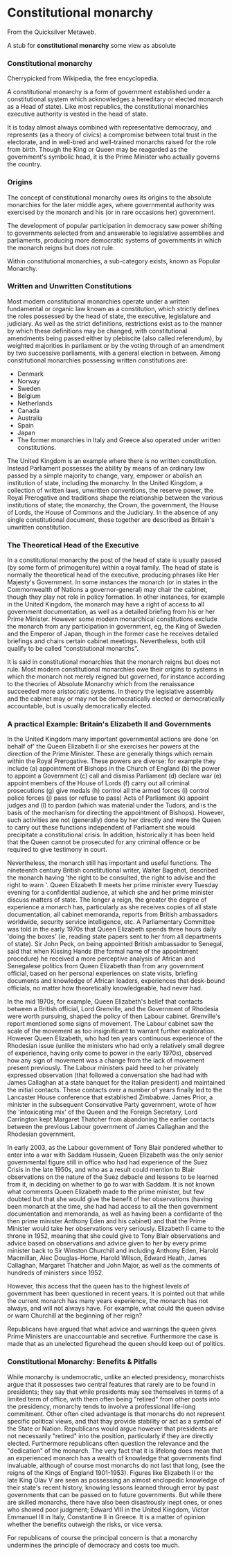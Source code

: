 
# Constitutional monarchy

From the Quicksilver Metaweb.

A stub for **constitutional monarchy** some view as absolute

### Constitutional monarchy


Cherrypicked from Wikipedia, the free encyclopedia. 

A constitutional monarchy is a form of government established under a constitutional system which acknowledges a hereditary or elected monarch as a Head of state). Like most republics, the constitutional monarchies executive authority is vested in the head of state. 

It is today almost always combined with representative democracy, and represents (as a theory of civics) a compromise between total trust in the electorate, and in well-bred and well-trained monarchs raised for the role from birth. Though the King or Queen may be reagarded as the government's symbolic head, it is the Prime Minister who actually governs the country.

### Origins


The concept of constitutional monarchy owes its origins to the absolute monarchies for the later middle ages, where governmental authority was exercised by the monarch and his (or in rare occasions her) government. 

The development of popular participation in democracy saw power shifting to governments selected from and answerable to legislative assemblies and parliaments, producing more democratic systems of governments in which the monarch reigns but does not rule. 

Within constitutional monarchies, a sub-category exists, known as Popular Monarchy.

### Written and Unwritten Constitutions


Most modern constitutional monarchies operate under a written fundamental or organic law known as a constitution, which strictly defines the roles possessed by the head of state, the executive, legislature and judiciary. As well as the strict definitions, restrictions exist as to the manner by which these definitions may be changed, with constitutional amendments being passed either by plebiscite (also called referendum), by weighted majorities in parliament or by the voting through of an amendment by two successive parliaments, with a general election in between. Among constitutional monarchies possessing written constitutions are:
* Denmark
* Norway
* Sweden
* Belgium
* Netherlands
* Canada
* Australia
* Spain
* Japan
* The former monarchies in Italy and Greece also operated under written constitutions.


The United Kingdom is an example where there is no written constitution. Instead Parliament possesses the ability by means of an ordinary law passed by a simple majority to change, vary, empower or abolish an institution of state, including the monarchy. In the United Kingdom, a collection of written laws, unwritten conventions, the reserve power, the Royal Prerogative and traditions shape the relationship between the various institutions of state; the monarchy, the Crown, the government, the House of Lords, the House of Commons and the Judiciary. In the absence of any single constitutional document, these together are described as Britain's unwritten constitution. 

### The Theoretical Head of the Executive


In a constitutional monarchy the post of the head of state is usually passed (by some form of primogeniture) within a royal family. The head of state is normally the theoretical head of the executive, producing phrases like Her Majesty's Government. In some instances the monarch (or in states in the Commonwealth of Nations a governor-general) may chair the cabinet, though they play not role in policy formation. In other instances, for example in the United Kingdom, the monarch may have a right of access to all government documentation, as well as a detailed briefing from his or her Prime Minister. However some modern monarchical constitutions exclude the monarch from any participation in government, eg, the King of Sweden and the Emperor of Japan, though in the former case he receives detailed briefings and chairs certain cabinet meetings. Nevertheless, both still qualify to be called "constitutional monarchs". 

It is said in constitutional monarchies that the monarch reigns but does not rule. Most modern constitutional monarchies owe their origins to systems in which the monarch not merely reigned but governed, for instance according to the theories of Absolute Monarchy which from the renaissance succeeded more aristocratic systems. In theory the legislative assembly and the cabinet may or may not be democratically elected or democratically accountable, but is usually democratically elected.

### A practical Example: Britain's Elizabeth II and Governments


In the United Kingdom many important governmental actions are done 'on behalf of' the Queen Elizabeth II or she exercises her powers at the direction of the Prime Minister. These are generally things which remain within the Royal Prerogative. These powers are diverse: for example they include (a) appointment of Bishops in the Church of England (b) the power to appoint a Government (c) call and dismiss Parliament (d) declare war (e) appoint members of the House of Lords (f) carry out all criminal prosecutions (g) give medals (h) control all the armed forces (i) control police forces (j) pass (or refuse to pass) Acts of Parliament (k) appoint judges and (l) to pardon (which was material under the Tudors, and is the basis of the mechanism for directing the appointment of Bishops). However, such activities are not (generally) done by her directly and were the Queen to carry out these functions independent of Parliament she would precipitate a constitutional crisis. In addition, historically it has been held that the Queen cannot be prosecuted for any criminal offence or be required to give testimony in court.

Nevertheless, the monarch still has important and useful functions. The nineteenth century British constitutional writer, Walter Bagehot, described the monarch having 'the right to be consulted, the right to advise and the right to warn '. Queen Elizabeth II meets her prime minister every Tuesday evening for a confidential audience, at which she and her prime minister discuss matters of state. The longer a reign, the greater the degree of experience a monarch has, particularly as she receives copies of all state documentation, all cabinet memoranda, reports from British ambassadors worldwide, security service intelligence, etc. A Parliamentary Committee was told in the early 1970s that Queen Elizabeth spends three hours daily 'doing the boxes' (ie, reading state papers sent to her from all departments of state). Sir John Peck, on being appointed British ambassador to Senegal, said that when Kissing Hands (the formal name of the appointment procedure) he received a more perceptive analysis of African and Senegalese politics from Queen Elizabeth than from any government official, based on her personal experiences on state visits, briefing documents and knowledge of African leaders, experiences that desk-bound officials, no matter how theoretically knowledgeable, had never had. 

In the mid 1970s, for example, Queen Elizabeth's belief that contacts between a British official, Lord Grenville, and the Government of Rhodesia were worth pursuing, shaped the policy of then Labour cabinet. Grenville's report mentioned some signs of movement. The Labour cabinet saw the scale of the movement as too insignificant to warrant further exploration. However Queen Elizabeth, who had ten years continuous experience of the Rhodesian issue (unlike the ministers who had only a relatively small degree of experience, having only come to power in the early 1970s), observed how any sign of movement was a change from the lack of movement present previously. The Labour ministers paid heed to her privately expressed observation (that followed a conversation she had had with James Callaghan at a state banquet for the Italian president) and maintained the initial contacts. These contacts over a number of years finally led to the Lancaster House conference that established Zimbabwe. James Prior, a minister in the subsequent Conservative Party government, wrote of how the 'intoxicating mix' of the Queen and the Foreign Secretary, Lord Carrington kept Margaret Thatcher from abandoning the earlier contacts between the previous Labour government of James Callaghan and the Rhodesian government.

In early 2003, as the Labour government of Tony Blair pondered whether to enter into a war with Saddam Hussein, Queen Elizabeth was the only senior governmental figure still in office who had had experience of the Suez Crisis in the late 1950s, and who as a result could mention to Blair observations on the nature of the Suez debacle and lessons to be learned from it, in deciding on whether to go to war with Saddam. It is not known what comments Queen Elizabeth made to the prime minister, but few doubted but that she would give the benefit of her observations (having been monarch at the time, she had had access to all the then government documentation and memoranda, as well as having been a confidante of the then prime minister Anthony Eden and his cabinet) and that the Prime Minister would take her observations very seriously. Elizabeth II came to the throne in 1952, meaning that she could give to Tony Blair observations and advice based on observations and advice given to her by every prime minister back to Sir Winston Churchill and including Anthony Eden, Harold Macmillan, Alec Douglas-Home, Harold Wilson, Edward Heath, James Callaghan, Margaret Thatcher and John Major, as well as the comments of hundreds of ministers since 1952. 

However, this access that the queen has to the highest levels of government has been questioned in recent years. It is pointed out that while the current monarch has many years experience, the monarch has not always, and will not always have. For example, what could the queen advise or warn Churchill at the beginning of her reign? 

Republicans have argued that what advice and warnings the queen gives Prime Ministers are unaccountable and secretive. Furthermore the case is made that as an unelected figurehead the queen should keep out of politics.

### Constitutional Monarchy: Benefits & Pitfalls


While monarchy is undemocratic, unlike an elected presidency, monarchists argue that it possesses two central features that rarely are to be found in presidents; they say that while presidents may see themselves in terms of a limited term of office, with them often being "retired" from other posts into the presidency, monarchy tends to involve a professional life-long commitment. Other often cited advantage is that monarchs do not represent specific political views, and that thay provide stability or act as a symbol of the State or Nation. Republicans would argue however that presidents are not necessarily "retired" into the position, particularly if they are directly elected. Furthermore republicans often question the relevance and the "dedication" of the monarch. The very fact that it is lifelong does mean that an experienced monarch has a wealth of knowledge that governments find invaluable, although of course most monarchs do not last that long, (see the reigns of the Kings of England 1901-1953). Figures like Elizabeth II or the late King Olav V are seen as possessing an almost enclopedic knowledge of their state's recent history, knowing lessons learned through error by past governments that can be passed on to future governments. But while there are skilled monarchs, there have also been disastrously inept ones, or ones who showed poor judgment; Edward VIII in the United Kingdom, Victor Emmanuel III in Italy, Constantine II in Greece. It is a matter of opinion whether the benefits outweigh the risks, or vice versa. 

For republicans of course the principal concern is that a monarchy undermines the principle of democracy and costs too much.
